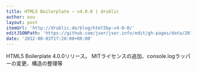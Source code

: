 ```yaml
---
title: HTML5 Boilerplate – v4.0.0 | drublic
author: azu
layout: post
itemUrl: 'http://drublic.de/blog/html5bp-v4-0-0/'
editJSONPath: 'https://github.com/jser/jser.info/edit/gh-pages/data/2012/08/index.json'
date: '2012-08-03T17:20:00+00:00'
---
```

HTML5 Boilerplate 4.0.0リリース。
MITライセンスの追加、console.logラッパーの変更、構造の整理等
